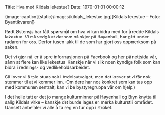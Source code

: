 Title: Hva med Kildals lekestue? 
Date: 1970-01-01 00:00:12

{image-caption[{static}/images/kildals_lekestue.jpg][Kildals lekestue – Foto: Byantikvaren]}

Rødt Østensjø har fått spørsmål om hva vi kan bidra med for å redde Kildals lekestue. Vi må vedgå at det som nå skjer på Høyenhall, har gått under radaren for oss. Derfor tusen takk til de som har gjort oss oppmerksom på saken.

Det vi gjør nå, er å spre informasjonen på Facebook og her på nettsida vår, sånn at flere kan like lekestua. Kanskje når vi slik noen kyndige folk som kan bidra i rednings- og vedlikeholdsarbeidet.

Så lover vi å tale stuas sak i bydelsutvalget, men det krever at vi får nok stemmer til at vi kommer inn. (Om dere har noe konkret som kan tas opp med kommunen sentralt, kan vi be bystyregruppa vår om hjelp.)

I det heile tatt er det jo mange kulturminner på Høyenhall og Bryn knytta til salig Kildals virke – kanskje det burde lages en merka kultursti i området. Uansett anbefaler vi alle å ta seg en tur opp i strøket.

